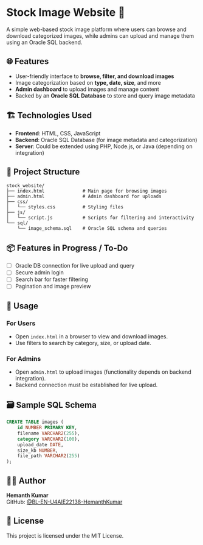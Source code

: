 
# Stock Image Website 📸

A simple web-based stock image platform where users can browse and download categorized images, while admins can upload and manage them using an Oracle SQL backend.

## 🌐 Features

- User-friendly interface to **browse, filter, and download images**
- Image categorization based on **type, date, size**, and more
- **Admin dashboard** to upload images and manage content
- Backed by an **Oracle SQL Database** to store and query image metadata

## 🏗️ Technologies Used

- **Frontend**: HTML, CSS, JavaScript
- **Backend**: Oracle SQL Database (for image metadata and categorization)
- **Server**: Could be extended using PHP, Node.js, or Java (depending on integration)

## 📁 Project Structure

```
stock_website/
├── index.html              # Main page for browsing images
├── admin.html              # Admin dashboard for uploads
├── css/
│   └── styles.css          # Styling files
├── js/
│   └── script.js           # Scripts for filtering and interactivity
└── sql/
    └── image_schema.sql    # Oracle SQL schema and queries
```

## 📦 Features in Progress / To-Do

- [ ] Oracle DB connection for live upload and query
- [ ] Secure admin login
- [ ] Search bar for faster filtering
- [ ] Pagination and image preview

## 🧾 Usage

### For Users

- Open `index.html` in a browser to view and download images.
- Use filters to search by category, size, or upload date.

### For Admins

- Open `admin.html` to upload images (functionality depends on backend integration).
- Backend connection must be established for live upload.

## 🗃️ Sample SQL Schema

```sql
CREATE TABLE images (
    id NUMBER PRIMARY KEY,
    filename VARCHAR2(255),
    category VARCHAR2(100),
    upload_date DATE,
    size_kb NUMBER,
    file_path VARCHAR2(255)
);
```

## 👨‍💻 Author

**Hemanth Kumar**  
GitHub: [@BL-EN-U4AIE22138-HemanthKumar](https://github.com/BL-EN-U4AIE22138-HemanthKumar)

## 📄 License

This project is licensed under the MIT License.
